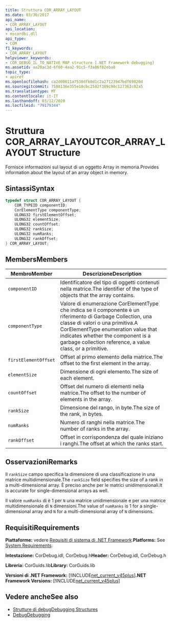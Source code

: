 ```yaml
---
title: Struttura COR_ARRAY_LAYOUT
ms.date: 03/30/2017
api_name:
- COR_ARRAY_LAYOUT
api_location:
- mscordbi.dll
api_type:
- COM
f1_keywords:
- COR_ARRAY_LAYOUT
helpviewer_keywords:
- COR_DEBUG_IL_TO_NATIVE_MAP structure [.NET Framework debugging]
ms.assetid: aa20ac3d-6f60-4aa2-91c5-f3a86f82eba8
topic_type:
- apiref
ms.openlocfilehash: ca2d00611a7530dfb0d1c2a27123947bdf69820d
ms.sourcegitcommit: 7588136e355e10cbc2582f389c90c127363c02a5
ms.translationtype: MT
ms.contentlocale: it-IT
ms.lasthandoff: 03/12/2020
ms.locfileid: "79179344"
---
```

# <a name="cor_array_layout-structure"></a><span data-ttu-id="bbabe-102">Struttura COR_ARRAY_LAYOUT</span><span class="sxs-lookup"><span data-stu-id="bbabe-102">COR_ARRAY_LAYOUT Structure</span></span>
<span data-ttu-id="bbabe-103">Fornisce informazioni sul layout di un oggetto Array in memoria.</span><span class="sxs-lookup"><span data-stu-id="bbabe-103">Provides information about the layout of an array object in memory.</span></span>  
  
## <a name="syntax"></a><span data-ttu-id="bbabe-104">Sintassi</span><span class="sxs-lookup"><span data-stu-id="bbabe-104">Syntax</span></span>  
  
```cpp  
typedef struct COR_ARRAY_LAYOUT {  
    COR_TYPEID componentID;  
    CorElementType componentType;  
    ULONG32 firstElementOffset;  
    ULONG32 elementSize;  
    ULONG32 countOffset;
    ULONG32 rankSize;
    ULONG32 numRanks;
    ULONG32 rankOffset;
} COR_ARRAY_LAYOUT;  
```  
  
## <a name="members"></a><span data-ttu-id="bbabe-105">Members</span><span class="sxs-lookup"><span data-stu-id="bbabe-105">Members</span></span>  
  
|<span data-ttu-id="bbabe-106">Membro</span><span class="sxs-lookup"><span data-stu-id="bbabe-106">Member</span></span>|<span data-ttu-id="bbabe-107">Descrizione</span><span class="sxs-lookup"><span data-stu-id="bbabe-107">Description</span></span>|  
|------------|-----------------|  
|`componentID`|<span data-ttu-id="bbabe-108">Identificatore del tipo di oggetti contenuti nella matrice.</span><span class="sxs-lookup"><span data-stu-id="bbabe-108">The identifier of the type of objects that the array contains.</span></span>|  
|`componentType`|<span data-ttu-id="bbabe-109">Valore di enumerazione CorElementType che indica se il componente è un riferimento di Garbage Collection, una classe di valori o una primitiva.</span><span class="sxs-lookup"><span data-stu-id="bbabe-109">A CorElementType enumeration value that indicates whether the component is a garbage collection reference, a value class, or a primitive.</span></span>|  
|`firstElementOffset`|<span data-ttu-id="bbabe-110">Offset al primo elemento della matrice.</span><span class="sxs-lookup"><span data-stu-id="bbabe-110">The offset to the first element in the array.</span></span>|  
|`elementSize`|<span data-ttu-id="bbabe-111">Dimensione di ogni elemento.</span><span class="sxs-lookup"><span data-stu-id="bbabe-111">The size of each element.</span></span>|  
|`countOffset`|<span data-ttu-id="bbabe-112">Offset del numero di elementi nella matrice.</span><span class="sxs-lookup"><span data-stu-id="bbabe-112">The offset to the number of elements in the array.</span></span>|  
|`rankSize`|<span data-ttu-id="bbabe-113">Dimensione del rango, in byte.</span><span class="sxs-lookup"><span data-stu-id="bbabe-113">The size of the rank, in bytes.</span></span>|  
|`numRanks`|<span data-ttu-id="bbabe-114">Numero di ranghi nella matrice.</span><span class="sxs-lookup"><span data-stu-id="bbabe-114">The number of ranks in the array.</span></span>|  
|`rankOffset`|<span data-ttu-id="bbabe-115">Offset in corrispondenza del quale iniziano i ranghi.</span><span class="sxs-lookup"><span data-stu-id="bbabe-115">The offset at which the ranks start.</span></span>|  
  
## <a name="remarks"></a><span data-ttu-id="bbabe-116">Osservazioni</span><span class="sxs-lookup"><span data-stu-id="bbabe-116">Remarks</span></span>  
 <span data-ttu-id="bbabe-117">Il `rankSize` campo specifica la dimensione di una classificazione in una matrice multidimensionale.</span><span class="sxs-lookup"><span data-stu-id="bbabe-117">The `rankSize` field specifies the size of a rank in a multi-dimensional array.</span></span> <span data-ttu-id="bbabe-118">È preciso anche per le matrici unidimensionali.</span><span class="sxs-lookup"><span data-stu-id="bbabe-118">It is accurate for single-dimensional arrays as well.</span></span>  
  
 <span data-ttu-id="bbabe-119">Il valore `numRanks` di è 1 per `N` una matrice unidimensionale e per una matrice multidimensionale di `N` dimensioni.</span><span class="sxs-lookup"><span data-stu-id="bbabe-119">The value of `numRanks` is 1 for a single-dimensional array and `N` for a multi-dimensional array of `N` dimensions.</span></span>  
  
## <a name="requirements"></a><span data-ttu-id="bbabe-120">Requisiti</span><span class="sxs-lookup"><span data-stu-id="bbabe-120">Requirements</span></span>  
 <span data-ttu-id="bbabe-121">**Piattaforme:** vedere [Requisiti di sistema di .NET Framework](../../get-started/system-requirements.md).</span><span class="sxs-lookup"><span data-stu-id="bbabe-121">**Platforms:** See [System Requirements](../../get-started/system-requirements.md).</span></span>  
  
 <span data-ttu-id="bbabe-122">**Intestazione:** CorDebug.idl, CorDebug.h</span><span class="sxs-lookup"><span data-stu-id="bbabe-122">**Header:** CorDebug.idl, CorDebug.h</span></span>  
  
 <span data-ttu-id="bbabe-123">**Libreria:** CorGuids.lib</span><span class="sxs-lookup"><span data-stu-id="bbabe-123">**Library:** CorGuids.lib</span></span>  
  
 <span data-ttu-id="bbabe-124">**Versioni di .NET Framework:** [!INCLUDE[net_current_v45plus](../../../../includes/net-current-v45plus-md.md)]</span><span class="sxs-lookup"><span data-stu-id="bbabe-124">**.NET Framework Versions:** [!INCLUDE[net_current_v45plus](../../../../includes/net-current-v45plus-md.md)]</span></span>  
  
## <a name="see-also"></a><span data-ttu-id="bbabe-125">Vedere anche</span><span class="sxs-lookup"><span data-stu-id="bbabe-125">See also</span></span>

- [<span data-ttu-id="bbabe-126">Strutture di debug</span><span class="sxs-lookup"><span data-stu-id="bbabe-126">Debugging Structures</span></span>](debugging-structures.md)
- [<span data-ttu-id="bbabe-127">Debug</span><span class="sxs-lookup"><span data-stu-id="bbabe-127">Debugging</span></span>](index.md)
